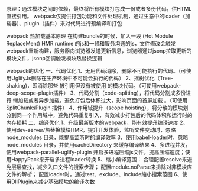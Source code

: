 原理：通过模块之间的依赖，最终将所有模块打包成一份或者多份代码，供HTML直接引用。
      webpack仅提供打包功能和文件处理机制，通过生态中的loader（加载器）、plugin（插件）来对代码进行预编译和打包

webpack 热加载基本原理
    在构建bundle的时候，加入一段 (Hot Module ReplaceMent) HMR runtime 的js和一段和服务沟通的js，文件修改会触发webpack重新构建，服务器向浏览器发送更新信息，浏览器通过jsonp拉取更新的模块文件，jsonp回调触发模块热替换逻辑
    

webpack的优化
一、代码优化
    1、无用代码消除，删除不可能执行的代码。（可使用UglifyJs删除在生产环境中不可能会执行的代码）
    2、摇树优化（Tree-shaking)，即消除那些 被引用但没有被使用 的模块代码。（可使用webpack-deep-scope-plugin插件）
    3、代码分割（code-spliting），将代码分割成多份进行 懒加载或者异步加载。避免打包后体积过大，影响页面的首屏加载 。（可使用SplitChunksPlugin 插件）
    4、作用域提升（scope hoisting），将分散的模块划分到同一个作用域中，避免代码重复引入，有效减少打包后的代码体积和运行时的内存损耗
二、编译优化
    1、升级最新版本的webpack，能有效提升编译速度
    2、使用dev-server/热替换模块HMR，提升开发体验，监听文件变动时，忽略node_modules 目录，能提高监听时的编译效率
    3、使用babel-loader时，忽略node_modules 目录，并使用cacheDirectory 来缓存编译结果
    4、多进程并发，使用webpack-parallel-uglify-plugin 开启多进程压缩js文件，提高压缩速度；使用HappyPack来开启多进程loader转换
    5、缩小编译范围：
        合理配置resolve来避免层层查找，减少入口文件的搜索步骤；
        配置module.noParse来排除对非模块库文件的解析；
        配置loader时，通过test、exclude、include缩小搜索范围
    6、使用DllPlugin来减少基础模块的编译次数

